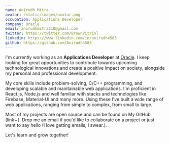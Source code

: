 ```yaml
---
name: Anirudh Mitra
avatar: /static/images/avatar.png
occupation: Applications Developer
company: Oracle
email: anirudhmitra210@gmail.com
twitter: https://twitter.com/BrownVitriol
linkedin: https://www.linkedin.com/in/anirudh4583
github: https://github.com/Anirudh4583
---
```


I'm currently working as an **Applications Developer** at [Oracle](http://www.oracle.com/). I keep looking for great opportunities to contribute towards upcoming technological innovations and create a positive impact on society, alongside my personal and professional development.

My core skills include problem-solving, C/C++ programming, and developing scalable and maintainable web applications. I'm proficient in React.js, Node.js and well familiar with stacks and technologies like Firebase, Material-UI and many more. Using these I've built a wide range of web applications, ranging from simple to complex, from small to large.

Most of my projects are open source and can be found on My GitHub (link&darr;). Drop me an email if you'd like to collaborate on a project or just want to say hello (I love getting emails, I swear.).

Let's learn and grow together!
